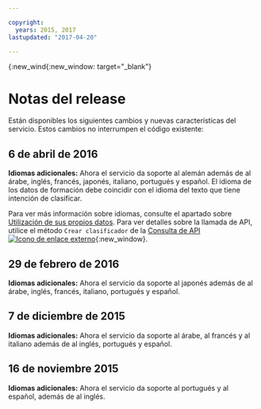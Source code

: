 ```yaml
---

copyright:
  years: 2015, 2017
lastupdated: "2017-04-20"

---
```


{:new_wind{:new_window: target="_blank"}

# Notas del release 
Están disponibles los siguientes cambios y nuevas características del servicio. Estos cambios no interrumpen el código existente: 

## 6 de abril de 2016

**Idiomas adicionales:** Ahora el servicio da soporte al alemán además de al árabe, inglés, francés, japonés, italiano, portugués y español. El idioma de los datos de formación debe coincidir con el idioma del texto que tiene intención de clasificar. 

Para ver más información sobre idiomas, consulte el apartado sobre [Utilización de sus propios datos](docs/natural-language-classifier/using-your-data.html#languages). Para ver detalles sobre la llamada de API, utilice el método `Crear clasificador` de la [Consulta de API![Icono de enlace externo](../../icons/launch-glyph.svg "Icono de enlace externo")](http://www.ibm.com/watson/developercloud/natural-language-classifier/api/v1/){:new_window}.

## 29 de febrero de 2016

**Idiomas adicionales:** Ahora el servicio da soporte al japonés además de al árabe, inglés, francés, italiano, portugués y español. 

## 7 de diciembre de 2015

**Idiomas adicionales:** Ahora el servicio da soporte al árabe, al francés y al italiano además de al inglés, portugués y español. 

## 16 de noviembre 2015

**Idiomas adicionales:** Ahora el servicio da soporte al portugués y al español, además de al inglés.
